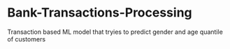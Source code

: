 # Bank-Transactions-Processing
Transaction based ML model that tryies to predict gender and age quantile of customers
